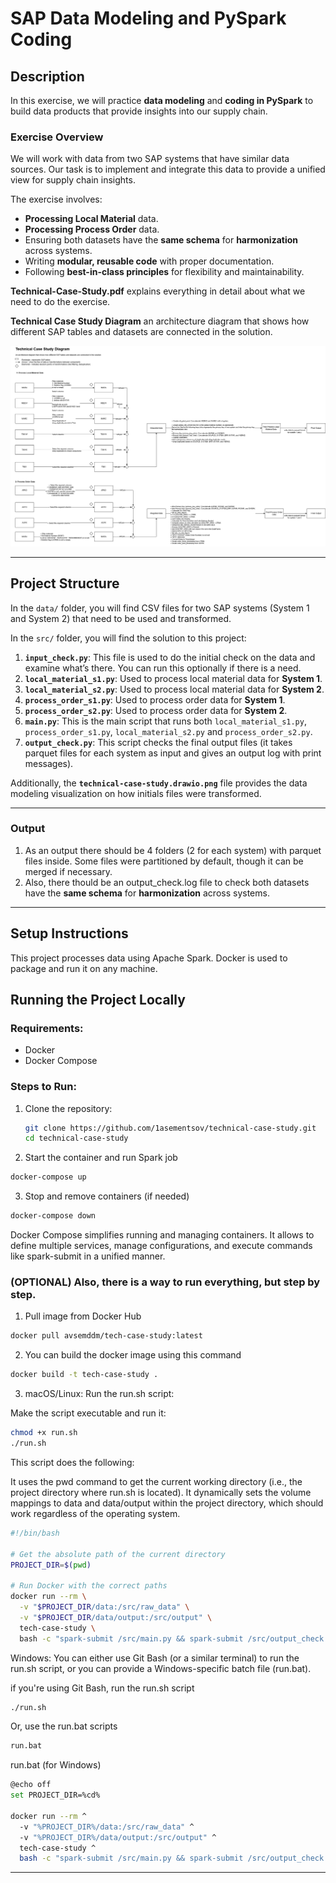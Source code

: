 # SAP Data Modeling and PySpark Coding

## Description

In this exercise, we will practice **data modeling** and **coding in PySpark** to build data products that provide insights into our supply chain.

### Exercise Overview
We will work with data from two SAP systems that have similar data sources. Our task is to implement and integrate this data to provide a unified view for supply chain insights.

The exercise involves:

- **Processing Local Material** data.
- **Processing Process Order** data.
- Ensuring both datasets have the **same schema** for **harmonization** across systems.
- Writing **modular, reusable code** with proper documentation.
- Following **best-in-class principles** for flexibility and maintainability.

**Technical-Case-Study.pdf** explains everything in detail about what we need to do the exercise.

**Technical Case Study Diagram** an architecture diagram that shows how different SAP tables and datasets are connected in the solution.

![Technical Case Study](/technical-case-study.drawio.png)

---

## Project Structure

In the `data/` folder, you will find CSV files for two SAP systems (System 1 and System 2) that need to be used and transformed.

In the `src/` folder, you will find the solution to this project:

1. **`input_check.py`**: This file is used to do the initial check on the data and examine what’s there. You can run this optionally if there is a need.
2. **`local_material_s1.py`**: Used to process local material data for **System 1**.
3. **`local_material_s2.py`**: Used to process local material data for **System 2**.
4. **`process_order_s1.py`**: Used to process order data for **System 1**.
5. **`process_order_s2.py`**: Used to process order data for **System 2**.
6. **`main.py`**: This is the main script that runs both `local_material_s1.py`, `process_order_s1.py`, `local_material_s2.py` and `process_order_s2.py`.
7. **`output_check.py`**: This script checks the final output files (it takes parquet files for each system as input and gives an output log with print messages).

Additionally, the **`technical-case-study.drawio.png`** file provides the data modeling visualization on how initials files were transformed.

---

### Output
1. As an output there should be 4 folders (2 for each system) with parquet files inside. Some files were partitioned by default, though it can be merged if necessary. 
2. Also, there thould be an output_check.log file to check both datasets have the **same schema** for **harmonization** across systems.

---

## Setup Instructions

This project processes data using Apache Spark. 
Docker is used to package and run it on any machine.

## Running the Project Locally

### Requirements:
- Docker
- Docker Compose

### Steps to Run:

1. Clone the repository:
   ```bash
   git clone https://github.com/1asementsov/technical-case-study.git
   cd technical-case-study
    ```

2. Start the container and run Spark job
```bash
docker-compose up
```

3. Stop and remove containers (if needed)
```bash
docker-compose down
```

Docker Compose simplifies running and managing containers. It allows to define multiple services, manage configurations, and execute commands like spark-submit in a unified manner.

### (OPTIONAL) Also, there is a way to run everything, but step by step.
1. Pull image from Docker Hub
```bash
docker pull avsemddm/tech-case-study:latest
```

2. You can build the docker image using this command
```bash
docker build -t tech-case-study .
```

3. macOS/Linux: Run the run.sh script:

Make the script executable and run it:
```bash
chmod +x run.sh
./run.sh
```

This script does the following:

It uses the pwd command to get the current working directory (i.e., the project directory where run.sh is located).
It dynamically sets the volume mappings to data and data/output within the project directory, which should work regardless of the operating system.


```bash
#!/bin/bash

# Get the absolute path of the current directory
PROJECT_DIR=$(pwd)

# Run Docker with the correct paths
docker run --rm \
  -v "$PROJECT_DIR/data:/src/raw_data" \
  -v "$PROJECT_DIR/data/output:/src/output" \
  tech-case-study \
  bash -c "spark-submit /src/main.py && spark-submit /src/output_check.py"
```

Windows: 
You can either use Git Bash (or a similar terminal) to run the run.sh script, or you can provide a Windows-specific batch file (run.bat).

if you're using Git Bash, run the run.sh script
```bash
./run.sh
```

Or, use the run.bat scripts
```bash
run.bat
```

run.bat (for Windows)
```bash
@echo off
set PROJECT_DIR=%cd%

docker run --rm ^
  -v "%PROJECT_DIR%/data:/src/raw_data" ^
  -v "%PROJECT_DIR%/data/output:/src/output" ^
  tech-case-study ^
  bash -c "spark-submit /src/main.py && spark-submit /src/output_check.py"
```
---
